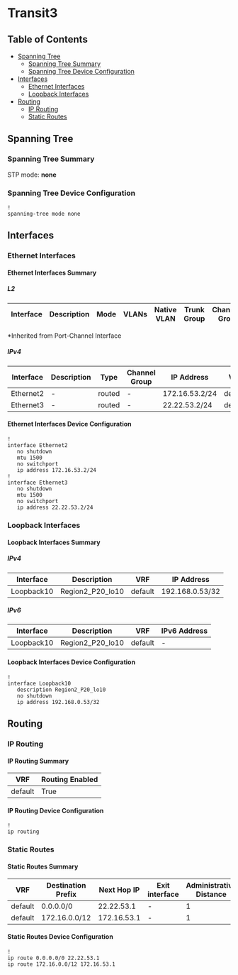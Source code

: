 # Transit3

## Table of Contents

- [Spanning Tree](#spanning-tree)
  - [Spanning Tree Summary](#spanning-tree-summary)
  - [Spanning Tree Device Configuration](#spanning-tree-device-configuration)
- [Interfaces](#interfaces)
  - [Ethernet Interfaces](#ethernet-interfaces)
  - [Loopback Interfaces](#loopback-interfaces)
- [Routing](#routing)
  - [IP Routing](#ip-routing)
  - [Static Routes](#static-routes)

## Spanning Tree

### Spanning Tree Summary

STP mode: **none**

### Spanning Tree Device Configuration

```eos
!
spanning-tree mode none
```

## Interfaces

### Ethernet Interfaces

#### Ethernet Interfaces Summary

##### L2

| Interface | Description | Mode | VLANs | Native VLAN | Trunk Group | Channel-Group |
| --------- | ----------- | ---- | ----- | ----------- | ----------- | ------------- |

*Inherited from Port-Channel Interface

##### IPv4

| Interface | Description | Type | Channel Group | IP Address | VRF |  MTU | Shutdown | ACL In | ACL Out |
| --------- | ----------- | -----| ------------- | ---------- | ----| ---- | -------- | ------ | ------- |
| Ethernet2 | - | routed | - | 172.16.53.2/24 | default | 1500 | False | - | - |
| Ethernet3 | - | routed | - | 22.22.53.2/24 | default | 1500 | False | - | - |

#### Ethernet Interfaces Device Configuration

```eos
!
interface Ethernet2
   no shutdown
   mtu 1500
   no switchport
   ip address 172.16.53.2/24
!
interface Ethernet3
   no shutdown
   mtu 1500
   no switchport
   ip address 22.22.53.2/24
```

### Loopback Interfaces

#### Loopback Interfaces Summary

##### IPv4

| Interface | Description | VRF | IP Address |
| --------- | ----------- | --- | ---------- |
| Loopback10 | Region2_P20_lo10 | default | 192.168.0.53/32 |

##### IPv6

| Interface | Description | VRF | IPv6 Address |
| --------- | ----------- | --- | ------------ |
| Loopback10 | Region2_P20_lo10 | default | - |

#### Loopback Interfaces Device Configuration

```eos
!
interface Loopback10
   description Region2_P20_lo10
   no shutdown
   ip address 192.168.0.53/32
```

## Routing

### IP Routing

#### IP Routing Summary

| VRF | Routing Enabled |
| --- | --------------- |
| default | True |

#### IP Routing Device Configuration

```eos
!
ip routing
```

### Static Routes

#### Static Routes Summary

| VRF | Destination Prefix | Next Hop IP | Exit interface | Administrative Distance | Tag | Route Name | Metric |
| --- | ------------------ | ----------- | -------------- | ----------------------- | --- | ---------- | ------ |
| default | 0.0.0.0/0 | 22.22.53.1 | - | 1 | - | - | - |
| default | 172.16.0.0/12 | 172.16.53.1 | - | 1 | - | - | - |

#### Static Routes Device Configuration

```eos
!
ip route 0.0.0.0/0 22.22.53.1
ip route 172.16.0.0/12 172.16.53.1
```
